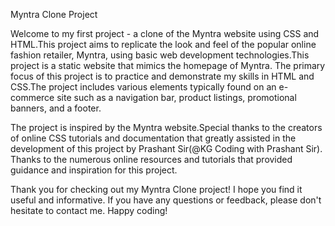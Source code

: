 Myntra Clone Project

Welcome to my first project - a clone of the Myntra website using CSS and HTML.This project aims to replicate the look and feel of the popular online fashion retailer, Myntra, using basic web development technologies.This project is a static website that mimics the homepage of Myntra. The primary focus of this project is to practice and demonstrate my skills in HTML and CSS.The project includes various elements typically found on an e-commerce site such as a navigation bar, product listings, promotional banners, and a footer.

The project is inspired by the Myntra website.Special thanks to the creators of online CSS tutorials and documentation that greatly assisted in the development of this project by Prashant Sir(@KG Coding with Prashant Sir).
Thanks to the numerous online resources and tutorials that provided guidance and inspiration for this project.

Thank you for checking out my Myntra Clone project! I hope you find it useful and informative. If you have any questions or feedback, please don't hesitate to contact me.
Happy coding!
